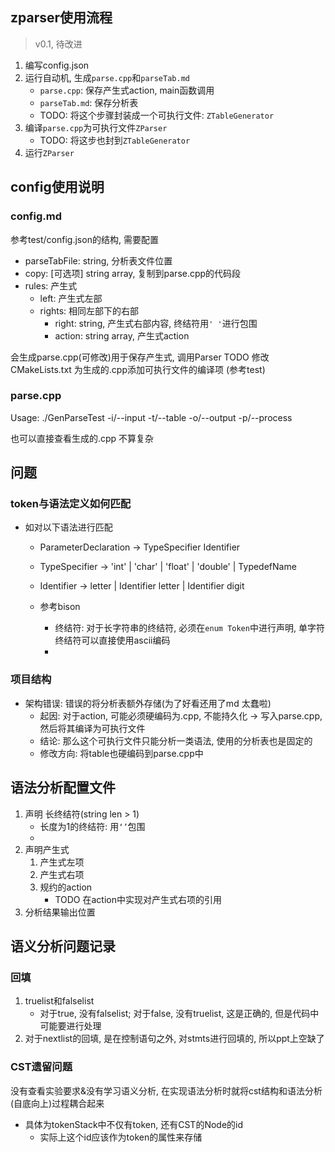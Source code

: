 ## zparser使用流程

> v0.1, 待改进

1. 编写config.json
2. 运行自动机, 生成`parse.cpp`和`parseTab.md`
   - `parse.cpp`: 保存产生式action, main函数调用
   - `parseTab.md`: 保存分析表
   - TODO: 将这个步骤封装成一个可执行文件: `ZTableGenerator`
3. 编译`parse.cpp`为可执行文件`ZParser`
   - TODO: 将这步也封到`ZTableGenerator`
4. 运行`ZParser`

## config使用说明
### config.md
参考test/config.json的结构, 需要配置
- parseTabFile: string, 分析表文件位置
- copy: \[可选项\] string array, 复制到parse.cpp的代码段
- rules: 产生式
  - left: 产生式左部
  - rights: 相同左部下的右部
    - right: string, 产生式右部内容, 终结符用`' '`进行包围
    - action: string array, 产生式action

会生成parse.cpp(可修改)用于保存产生式, 调用Parser
TODO 修改CMakeLists.txt 为生成的.cpp添加可执行文件的编译项 (参考test)

### parse.cpp
Usage: ./GenParseTest
 -i/--input     <token file>
 -t/--table     <table file>
 -o/--output    <output file>
 -p/--process   <process file>

也可以直接查看生成的.cpp 不算复杂

## 问题
### token与语法定义如何匹配

- 如对以下语法进行匹配
   - ParameterDeclaration  → TypeSpecifier Identifier
   - TypeSpecifier   → 'int' | 'char' | 'float' | 'double' | TypedefName
   - Identifier     → letter | Identifier letter | Identifier digit

  - 参考bison
    - 终结符: 对于长字符串的终结符, 必须在`enum Token`中进行声明, 单字符终结符可以直接使用ascii编码
    - 

### 项目结构

- 架构错误: 错误的将分析表额外存储(为了好看还用了md 太蠢啦)
  - 起因: 对于action, 可能必须硬编码为.cpp, 不能持久化 → 写入parse.cpp, 然后将其编译为可执行文件
  - 结论: 那么这个可执行文件只能分析一类语法, 使用的分析表也是固定的
  - 修改方向: 将table也硬编码到parse.cpp中


## 语法分析配置文件

1. 声明 长终结符(string len > 1)
   - 长度为1的终结符: 用`‘’`包围
   - 
2. 声明产生式
   1. 产生式左项
   2. 产生式右项
   3. 规约的action
      - TODO 在action中实现对产生式右项的引用
3. 分析结果输出位置

## 语义分析问题记录

### 回填

1. truelist和falselist
   - 对于true, 没有falselist; 对于false, 没有truelist, 这是正确的, 但是代码中可能要进行处理
2. 对于nextlist的回填, 是在控制语句之外, 对stmts进行回填的, 所以ppt上空缺了

### CST遗留问题

没有查看实验要求&没有学习语义分析, 在实现语法分析时就将cst结构和语法分析(自底向上)过程耦合起来

- 具体为tokenStack中不仅有token, 还有CST的Node的id
  - 实际上这个id应该作为token的属性来存储